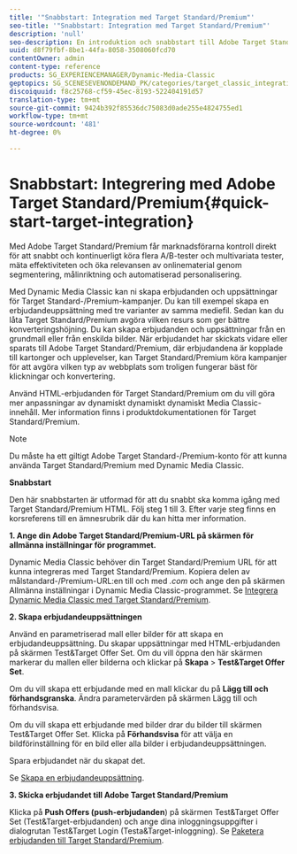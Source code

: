 ```yaml
---
title: '"Snabbstart: Integration med Target Standard/Premium"'
seo-title: '"Snabbstart: Integration med Target Standard/Premium"'
description: 'null'
seo-description: En introduktion och snabbstart till Adobe Target Standard/Premium som hjälper dig att komma igång snabbt med integreringstekniker för Target Standard/Premium.
uuid: d8f79fbf-8be1-44fa-8058-3508060fcd70
contentOwner: admin
content-type: reference
products: SG_EXPERIENCEMANAGER/Dynamic-Media-Classic
geptopics: SG_SCENESEVENONDEMAND_PK/categories/target_classic_integration
discoiquuid: f8c25768-cf59-45ec-8193-522404191d57
translation-type: tm+mt
source-git-commit: 9424b392f85536dc75083d0ade255e4824755ed1
workflow-type: tm+mt
source-wordcount: '481'
ht-degree: 0%

---
```



# Snabbstart: Integrering med Adobe Target Standard/Premium{#quick-start-target-integration}

Med Adobe Target Standard/Premium får marknadsförarna kontroll direkt för att snabbt och kontinuerligt köra flera A/B-tester och multivariata tester, mäta effektiviteten och öka relevansen av onlinematerial genom segmentering, målinriktning och automatiserad personalisering.

Med Dynamic Media Classic kan ni skapa erbjudanden och uppsättningar för Target Standard-/Premium-kampanjer. Du kan till exempel skapa en erbjudandeuppsättning med tre varianter av samma mediefil. Sedan kan du låta Target Standard/Premium avgöra vilken resurs som ger bättre konverteringshöjning. Du kan skapa erbjudanden och uppsättningar från en grundmall eller från enskilda bilder. När erbjudandet har skickats vidare eller sparats till Adobe Target Standard/Premium, där erbjudandena är kopplade till kartonger och upplevelser, kan Target Standard/Premium köra kampanjer för att avgöra vilken typ av webbplats som troligen fungerar bäst för klickningar och konvertering.

Använd HTML-erbjudanden för Target Standard/Premium om du vill göra mer anpassningar av dynamiskt dynamiskt dynamiskt Media Classic-innehåll. Mer information finns i produktdokumentationen för Target Standard/Premium.

>[!NOTE]
>
>Du måste ha ett giltigt Adobe Target Standard-/Premium-konto för att kunna använda Target Standard/Premium med Dynamic Media Classic.

**Snabbstart**

Den här snabbstarten är utformad för att du snabbt ska komma igång med Target Standard/Premium HTML. Följ steg 1 till 3. Efter varje steg finns en korsreferens till en ämnesrubrik där du kan hitta mer information.

**1. Ange din Adobe Target Standard/Premium-URL på skärmen för allmänna inställningar för programmet.**

Dynamic Media Classic behöver din Target Standard/Premium URL för att kunna integreras med Target Standard/Premium. Kopiera delen av målstandard-/Premium-URL:en till och med *.com* och ange den på skärmen Allmänna inställningar i Dynamic Media Classic-programmet. Se [Integrera Dynamic Media Classic med Target Standard/Premium](integrating-dmc-with-target.md#integrating-dmc-with-target).

**2. Skapa erbjudandeuppsättningen**

Använd en parametriserad mall eller bilder för att skapa en erbjudandeuppsättning. Du skapar uppsättningar med HTML-erbjudanden på skärmen Test&amp;Target Offer Set. Om du vill öppna den här skärmen markerar du mallen eller bilderna och klickar på **Skapa** > **Test&amp;Target Offer Set**.

Om du vill skapa ett erbjudande med en mall klickar du på **Lägg till och förhandsgranska**. Ändra parametervärden på skärmen Lägg till och förhandsvisa.

Om du vill skapa ett erbjudande med bilder drar du bilder till skärmen Test&amp;Target Offer Set. Klicka på **Förhandsvisa** för att välja en bildförinställning för en bild eller alla bilder i erbjudandeuppsättningen.

Spara erbjudandet när du skapat det.

Se [Skapa en erbjudandeuppsättning](creating-offer-set.md#creating_an_offer_set).

**3. Skicka erbjudandet till Adobe Target Standard/Premium**

Klicka på **Push Offers (push-erbjudanden**) på skärmen Test&amp;Target Offer Set (Test&amp;Target-erbjudanden) och ange dina inloggningsuppgifter i dialogrutan Test&amp;Target Login (Testa&amp;Target-inloggning). Se [Paketera erbjudanden till Target Standard/Premium](pushing-offer-sets-target.md#pushing_offer_sets_to_target).

